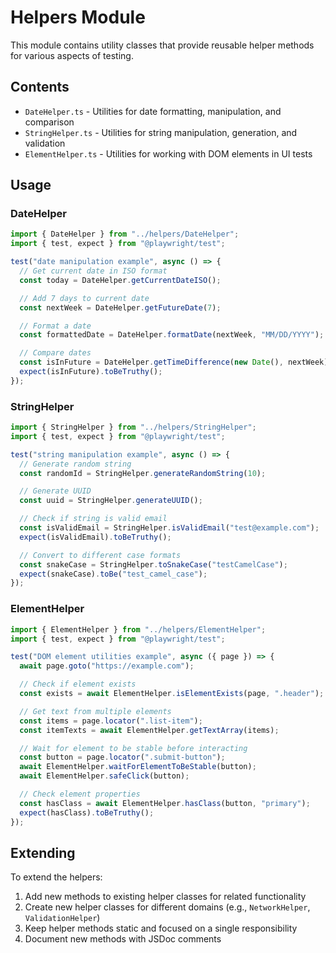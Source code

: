# Helpers Module

This module contains utility classes that provide reusable helper methods for various aspects of testing.

## Contents

- `DateHelper.ts` - Utilities for date formatting, manipulation, and comparison
- `StringHelper.ts` - Utilities for string manipulation, generation, and validation
- `ElementHelper.ts` - Utilities for working with DOM elements in UI tests

## Usage

### DateHelper

```typescript
import { DateHelper } from "../helpers/DateHelper";
import { test, expect } from "@playwright/test";

test("date manipulation example", async () => {
  // Get current date in ISO format
  const today = DateHelper.getCurrentDateISO();

  // Add 7 days to current date
  const nextWeek = DateHelper.getFutureDate(7);

  // Format a date
  const formattedDate = DateHelper.formatDate(nextWeek, "MM/DD/YYYY");

  // Compare dates
  const isInFuture = DateHelper.getTimeDifference(new Date(), nextWeek) > 0;
  expect(isInFuture).toBeTruthy();
});
```

### StringHelper

```typescript
import { StringHelper } from "../helpers/StringHelper";
import { test, expect } from "@playwright/test";

test("string manipulation example", async () => {
  // Generate random string
  const randomId = StringHelper.generateRandomString(10);

  // Generate UUID
  const uuid = StringHelper.generateUUID();

  // Check if string is valid email
  const isValidEmail = StringHelper.isValidEmail("test@example.com");
  expect(isValidEmail).toBeTruthy();

  // Convert to different case formats
  const snakeCase = StringHelper.toSnakeCase("testCamelCase");
  expect(snakeCase).toBe("test_camel_case");
});
```

### ElementHelper

```typescript
import { ElementHelper } from "../helpers/ElementHelper";
import { test, expect } from "@playwright/test";

test("DOM element utilities example", async ({ page }) => {
  await page.goto("https://example.com");

  // Check if element exists
  const exists = await ElementHelper.isElementExists(page, ".header");

  // Get text from multiple elements
  const items = page.locator(".list-item");
  const itemTexts = await ElementHelper.getTextArray(items);

  // Wait for element to be stable before interacting
  const button = page.locator(".submit-button");
  await ElementHelper.waitForElementToBeStable(button);
  await ElementHelper.safeClick(button);

  // Check element properties
  const hasClass = await ElementHelper.hasClass(button, "primary");
  expect(hasClass).toBeTruthy();
});
```

## Extending

To extend the helpers:

1. Add new methods to existing helper classes for related functionality
2. Create new helper classes for different domains (e.g., `NetworkHelper`, `ValidationHelper`)
3. Keep helper methods static and focused on a single responsibility
4. Document new methods with JSDoc comments
